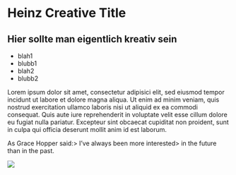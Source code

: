 # Heinz Creative Title
## Hier sollte man eigentlich kreativ sein
* blah1
* blubb1
* blah2
* blubb2

Lorem ipsum dolor sit amet, consectetur adipisici elit, sed eiusmod tempor incidunt ut labore et dolore magna aliqua. Ut enim ad minim veniam, quis nostrud exercitation ullamco laboris nisi ut aliquid ex ea commodi consequat. Quis aute iure reprehenderit in voluptate velit esse cillum dolore eu fugiat nulla pariatur. Excepteur sint obcaecat cupiditat non proident, sunt in culpa qui officia deserunt mollit anim id est laborum.

As Grace Hopper said:> I’ve always been more interested> in the future than in the past.

<img src="C:\Users\home\git\aufgabe1\HeinzNose.github.io\image\image.jpg"/>